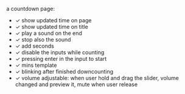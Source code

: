 a countdown page:
- ✓ show updated time on page 
- ✓ show updated time on title
- ✓ play a sound on the end
- ✓ stop also the sound
- ✓ add seconds
- ✓ disable the inputs while counting
- ✓ pressing enter in the input to start
- ✓ mins template
- ✓ blinking after finished downcounting
- ✓ volume adjustable: when user hold and drag the slider, volume changed and preview it, mute when user release
